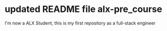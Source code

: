 # updated README file alx-pre_course
I'm now a ALX Student, this is my first repository as a full-stack engineer
